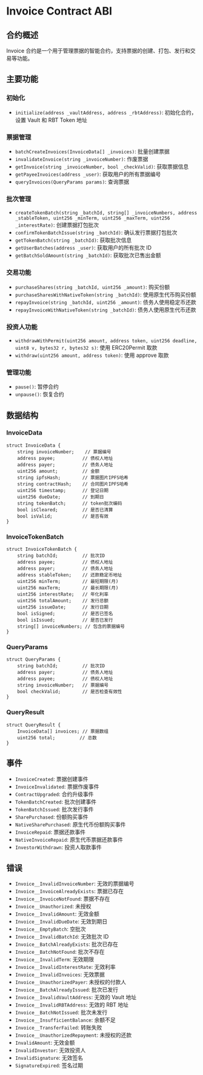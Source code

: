 # Invoice Contract ABI

## 合约概述

Invoice 合约是一个用于管理票据的智能合约，支持票据的创建、打包、发行和交易等功能。

## 主要功能

### 初始化

-   `initialize(address _vaultAddress, address _rbtAddress)`: 初始化合约，设置 Vault 和 RBT Token 地址

### 票据管理

-   `batchCreateInvoices(InvoiceData[] _invoices)`: 批量创建票据
-   `invalidateInvoice(string _invoiceNumber)`: 作废票据
-   `getInvoice(string _invoiceNumber, bool _checkValid)`: 获取票据信息
-   `getPayeeInvoices(address _user)`: 获取用户的所有票据编号
-   `queryInvoices(QueryParams params)`: 查询票据

### 批次管理

-   `createTokenBatch(string _batchId, string[] _invoiceNumbers, address _stableToken, uint256 _minTerm, uint256 _maxTerm, uint256 _interestRate)`: 创建票据打包批次
-   `confirmTokenBatchIssue(string _batchId)`: 确认发行票据打包批次
-   `getTokenBatch(string _batchId)`: 获取批次信息
-   `getUserBatches(address _user)`: 获取用户的所有批次 ID
-   `getBatchSoldAmount(string _batchId)`: 获取批次已售出金额

### 交易功能

-   `purchaseShares(string _batchId, uint256 _amount)`: 购买份额
-   `purchaseSharesWithNativeToken(string _batchId)`: 使用原生代币购买份额
-   `repayInvoice(string _batchId, uint256 _amount)`: 债务人使用稳定币还款
-   `repayInvoiceWithNativeToken(string _batchId)`: 债务人使用原生代币还款

### 投资人功能

-   `withdrawWithPermit(uint256 amount, address token, uint256 deadline, uint8 v, bytes32 r, bytes32 s)`: 使用 ERC20Permit 取款
-   `withdraw(uint256 amount, address token)`: 使用 approve 取款

### 管理功能

-   `pause()`: 暂停合约
-   `unpause()`: 恢复合约

## 数据结构

### InvoiceData

```solidity
struct InvoiceData {
    string invoiceNumber;    // 票据编号
    address payee;          // 债权人地址
    address payer;          // 债务人地址
    uint256 amount;         // 金额
    string ipfsHash;        // 票据图片IPFS哈希
    string contractHash;    // 合同图片IPFS哈希
    uint256 timestamp;      // 登记日期
    uint256 dueDate;        // 到期日
    string tokenBatch;      // token批次编码
    bool isCleared;         // 是否已清算
    bool isValid;           // 是否有效
}
```

### InvoiceTokenBatch

```solidity
struct InvoiceTokenBatch {
    string batchId;         // 批次ID
    address payee;          // 债权人地址
    address payer;          // 债务人地址
    address stableToken;    // 还款稳定币地址
    uint256 minTerm;        // 最短期限(月)
    uint256 maxTerm;        // 最长期限(月)
    uint256 interestRate;   // 年化利率
    uint256 totalAmount;    // 发行总额
    uint256 issueDate;      // 发行日期
    bool isSigned;          // 是否已签名
    bool isIssued;          // 是否已发行
    string[] invoiceNumbers; // 包含的票据编号
}
```

### QueryParams

```solidity
struct QueryParams {
    string batchId;         // 批次ID
    address payer;          // 债务人地址
    address payee;          // 债权人地址
    string invoiceNumber;   // 票据编号
    bool checkValid;        // 是否检查有效性
}
```

### QueryResult

```solidity
struct QueryResult {
    InvoiceData[] invoices; // 票据数组
    uint256 total;         // 总数
}
```

## 事件

-   `InvoiceCreated`: 票据创建事件
-   `InvoiceInvalidated`: 票据作废事件
-   `ContractUpgraded`: 合约升级事件
-   `TokenBatchCreated`: 批次创建事件
-   `TokenBatchIssued`: 批次发行事件
-   `SharePurchased`: 份额购买事件
-   `NativeSharePurchased`: 原生代币份额购买事件
-   `InvoiceRepaid`: 票据还款事件
-   `NativeInvoiceRepaid`: 原生代币票据还款事件
-   `InvestorWithdrawn`: 投资人取款事件

## 错误

-   `Invoice__InvalidInvoiceNumber`: 无效的票据编号
-   `Invoice__InvoiceAlreadyExists`: 票据已存在
-   `Invoice__InvoiceNotFound`: 票据不存在
-   `Invoice__Unauthorized`: 未授权
-   `Invoice__InvalidAmount`: 无效金额
-   `Invoice__InvalidDueDate`: 无效到期日
-   `Invoice__EmptyBatch`: 空批次
-   `Invoice__InvalidBatchId`: 无效批次 ID
-   `Invoice__BatchAlreadyExists`: 批次已存在
-   `Invoice__BatchNotFound`: 批次不存在
-   `Invoice__InvalidTerm`: 无效期限
-   `Invoice__InvalidInterestRate`: 无效利率
-   `Invoice__InvalidInvoices`: 无效票据
-   `Invoice__UnauthorizedPayer`: 未授权的付款人
-   `Invoice__BatchAlreadyIssued`: 批次已发行
-   `Invoice__InvalidVaultAddress`: 无效的 Vault 地址
-   `Invoice__InvalidRBTAddress`: 无效的 RBT 地址
-   `Invoice__BatchNotIssued`: 批次未发行
-   `Invoice__InsufficientBalance`: 余额不足
-   `Invoice__TransferFailed`: 转账失败
-   `Invoice__UnauthorizedRepayment`: 未授权的还款
-   `InvalidAmount`: 无效金额
-   `InvalidInvestor`: 无效投资人
-   `InvalidSignature`: 无效签名
-   `SignatureExpired`: 签名过期
